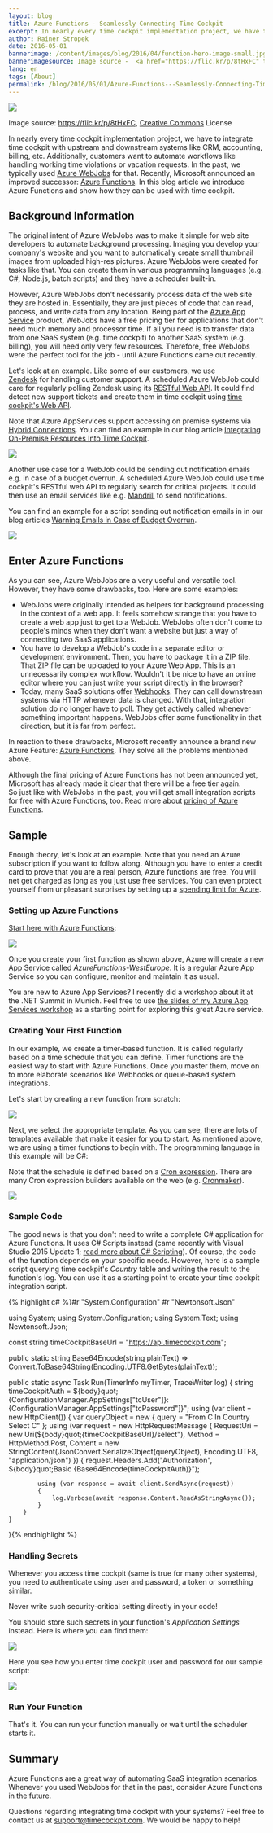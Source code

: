 ```yaml
---
layout: blog
title: Azure Functions - Seamlessly Connecting Time Cockpit
excerpt: In nearly every time cockpit implementation project, we have to integrate time cockpit with upstream and downstream systems like CRM, accounting, billing, etc. Additionally, customers want to automate workflows like handling working time violations or vacation requests. In the past, we typically used Azure WebJobs for that. Recently, Microsoft announced an improved successor -  Azure Functions. In this blog article we introduce Azure Functions and show how they can be used with time cockpit.
author: Rainer Stropek
date: 2016-05-01
bannerimage: /content/images/blog/2016/04/function-hero-image-small.jpg
bannerimagesource: Image source -  <a href="https://flic.kr/p/8tHxFC" target="_blank">https://flic.kr/p/8tHxFC</a>, <a href="https://creativecommons.org/licenses/by/2.0/" target="_blank">Creative Commons</a> License
lang: en
tags: [About]
permalink: /blog/2016/05/01/Azure-Functions---Seamlessly-Connecting-Time-Cockpit
---
```


<p>
  <img src="{{site.baseurl}}/content/images/blog/2016/04/function-hero-image.jpg" />
</p><p class="imageCaption">Image source: <a href="https://flic.kr/p/8tHxFC" target="_blank">https://flic.kr/p/8tHxFC</a>, <a href="https://creativecommons.org/licenses/by/2.0/" target="_blank">Creative Commons</a> License</p><p>In nearly every time cockpit implementation project, we have to integrate time cockpit with upstream and downstream systems like CRM, accounting, billing, etc. Additionally, customers want to automate workflows like handling working time violations or vacation requests. In the past, we typically used <a href="https://azure.microsoft.com/en-us/documentation/articles/web-sites-create-web-jobs/" target="_blank">Azure WebJobs</a> for that. Recently, Microsoft announced an improved successor: <a href="https://azure.microsoft.com/en-us/services/functions/" target="_blank">Azure Functions</a>. In this blog article we introduce Azure Functions and show how they can be used with time cockpit.</p><h2>Background Information</h2><p>The original intent of Azure WebJobs was to make it simple for web site developers to automate background processing. Imaging you develop your company's website and you want to automatically create small thumbnail images from uploaded high-res pictures. Azure WebJobs were created for tasks like that. You can create them in various programming languages (e.g. C#, Node.js, batch scripts) and they have a scheduler built-in.</p><p>However, Azure WebJobs don't necessarily process data of the web site they are hosted in. Essentially, they are just pieces of code that can read, process, and write data from any location. Being part of the <a href="https://azure.microsoft.com/en-us/services/app-service/" target="_blank">Azure App Service</a> product, WebJobs have a free pricing tier for applications that don't need much memory and processor time. If all you need is to transfer data from one SaaS system (e.g. time cockpit) to another SaaS system (e.g. billing), you will need only very few resources. Therefore, free WebJobs were the perfect tool for the job - until Azure Functions came out recently.</p><p>Let's look at an example. Like some of our customers, we use <a href="https://www.zendesk.com" target="_blank">Zendesk</a> for handling customer support. A scheduled Azure WebJob could care for regularly polling Zendesk using its <a href="https://developer.zendesk.com/rest_api/docs/core/introduction" target="_blank">RESTful Web API</a>. It could find detect new support tickets and create them in time cockpit using <a href="https://help.timecockpit.com/?topic=html/5d6e34c5-3b08-4fa4-baa0-45eb707b6b78.htm" target="_blank">time cockpit's Web API</a>.</p><p class="showcase">Note that Azure AppServices support accessing on premise systems via <a href="https://azure.microsoft.com/en-us/documentation/articles/integration-hybrid-connection-overview/" target="_blank">Hybrid Connections</a>. You can find an example in our blog article <a href="~/blog/2015/05/18/Integrating-On-Premise-Resources-Into-Time-Cockpit-" target="_blank">Integrating On-Premise Resources Into Time Cockpit</a>.</p><p>
  <img src="{{site.baseurl}}/content/images/blog/2016/04/timecockpit-zendesk-webjob.png" />
</p><p>Another use case for a WebJob could be sending out notification emails e.g. in case of a budget overrun. A scheduled Azure WebJob could use time cockpit's RESTful web API to regularly search for critical projects. It could then use an email services like e.g. <a href="http://mandrill.com/" target="_blank">Mandrill</a> to send notifications.</p><p class="showcase">You can find an example for a script sending out notification emails in in our blog articles <a href="~/blog/2014/05/30/Warning-Emails-in-Case-of-Budget-Overrun" target="_blank">Warning Emails in Case of Budget Overrun</a>.</p><p>
  <img src="{{site.baseurl}}/content/images/blog/2016/04/time-cockpit-email-notification.png" />
</p><h2>Enter Azure Functions</h2><p>As you can see, Azure WebJobs are a very useful and versatile tool. However, they have some drawbacks, too. Here are some examples:</p><ul>
  <li>WebJobs were originally intended as helpers for background processing in the context of a web app. It feels somehow strange that you have to create a web app just to get to a WebJob. WebJobs often don't come to people's minds when they don't want a website but just a way of connecting two SaaS applications.</li>
  <li>You have to develop a WebJob's code in a separate editor or development environment. Then, you have to package it in a ZIP file. That ZIP file can be uploaded to your Azure Web App. This is an unnecessarily complex workflow. Wouldn't it be nice to have an online editor where you can just write your script directly in the browser?</li>
  <li>Today, many SaaS solutions offer <a href="https://en.wikipedia.org/wiki/Webhook" target="_blank">Webhooks</a>. They can call downstream systems via HTTP whenever data is changed. With that, integration solution do no longer have to poll. They get actively called whenever something important happens. WebJobs offer some functionality in that direction, but it is far from perfect.</li>
</ul><p>In reaction to these drawbacks, Microsoft recently announce a brand new Azure Feature: <a href="https://azure.microsoft.com/en-us/services/functions/">Azure Functions</a>. They solve all the problems mentioned above.</p><p class="showcase">Although the final pricing of Azure Functions has not been announced yet, Microsoft has already made it clear that there will be a free tier again. So just like with WebJobs in the past, you will get small integration scripts for free with Azure Functions, too. Read more about <a href="https://azure.microsoft.com/en-us/pricing/details/functions/" target="_blank">pricing of Azure Functions</a>.</p><h2>Sample</h2><p>Enough theory, let's look at an example. Note that you need an Azure subscription if you want to follow along. Although you have to enter a credit card to prove that you are a real person, Azure functions are free. You will net get charged as long as you just use free services. You can even protect yourself from unpleasant surprises by setting up a <a href="https://azure.microsoft.com/en-us/pricing/spending-limits/" target="_blank">spending limit for Azure</a>.</p><h3>Setting up Azure Functions</h3><p>
  <a href="https://functions.azure.com/signin" target="_blank">Start here with Azure Functions</a>:</p><p>
  <img src="{{site.baseurl}}/content/images/blog/2016/04/create-first-azure-function.png?mw=1920" />
</p><p>Once you create your first function as shown above, Azure will create a new App Service called <em>AzureFunctions-WestEurope</em>. It is a regular Azure App Service so you can configure, monitor and maintain it as usual.</p><p class="showcase">You are new to Azure App Services? I recently did a workshop about it at the .NET Summit in Munich. Feel free to use <a href="rstropek.github.io/DotNetSummitAzureAppServices/" target="_blank">the slides of my Azure App Services workshop</a> as a starting point for exploring this great Azure service.</p><h3>Creating Your First Function</h3><p>In our example, we create a timer-based function. It is called regularly based on a time schedule that you can define. Timer functions are the easiest way to start with Azure Functions. Once you master them, move on to more elaborate scenarios like Webhooks or queue-based system integrations.</p><p>Let's start by creating a new function from scratch:</p><p>
  <img src="{{site.baseurl}}/content/images/blog/2016/04/create-function-step-1.png" />
</p><p>Next, we select the appropriate template. As you can see, there are lots of templates available that make it easier for you to start. As mentioned above, we are using a timer functions to begin with. The programming language in this example will be C#:</p><p class="showcase">Note that the schedule is defined based on a <a href="https://en.wikipedia.org/wiki/Cron#CRON_expression" target="_blank">Cron expression</a>. There are many Cron expression builders available on the web (e.g. <a href="http://www.cronmaker.com/" target="_blank">Cronmaker</a>).</p><p>
  <img src="{{site.baseurl}}/content/images/blog/2016/04/create-function-step-2.png" />
</p><h3>Sample Code</h3><p>The good news is that you don't need to write a complete C# application for Azure Functions. It uses C# Scripts instead (came recently with Visual Studio 2015 Update 1; <a href="https://msdn.microsoft.com/en-us/magazine/mt614271.aspx" target="_blank">read more about C# Scripting</a>). Of course, the code of the function depends on your specific needs. However, here is a sample script querying time cockpit's <em>Country</em> table and writing the result to the function's log. You can use it as a starting point to create your time cockpit integration script.</p>{% highlight c# %}#r "System.Configuration"
#r "Newtonsoft.Json"

using System;
using System.Configuration;
using System.Text;
using Newtonsoft.Json; 

const string timeCockpitBaseUrl = "https://api.timecockpit.com";

public static string Base64Encode(string plainText) => Convert.ToBase64String(Encoding.UTF8.GetBytes(plainText));

public static async Task Run(TimerInfo myTimer, TraceWriter log)
{
    string timeCockpitAuth = ${body}quot;{ConfigurationManager.AppSettings["tcUser"]}:{ConfigurationManager.AppSettings["tcPassword"]}";
    using (var client = new HttpClient())
    { 
        var queryObject = new { query = "From C In Country Select C" };
        using (var request = new HttpRequestMessage
            {
                RequestUri = new Uri(${body}quot;{timeCockpitBaseUrl}/select"),
                Method = HttpMethod.Post,
                Content = new StringContent(JsonConvert.SerializeObject(queryObject), Encoding.UTF8, "application/json")
            })
        {
            request.Headers.Add("Authorization", ${body}quot;Basic {Base64Encode(timeCockpitAuth)}");
            
            using (var response = await client.SendAsync(request)) 
            {
                log.Verbose(await response.Content.ReadAsStringAsync());
            }
        }
    }
}{% endhighlight %}<h3>Handling Secrets</h3><p>Whenever you access time cockpit (same is true for many other systems), you need to authenticate using user and password, a token or something similar.</p><p class="showcase">Never write such security-critical setting directly in your code!</p><p>You should store such secrets in your function's <em>Application Settings</em> instead. Here is where you can find them:</p><p>
  <img src="{{site.baseurl}}/content/images/blog/2016/04/functions-app-settings.png" />
</p><p>Here you see how you enter time cockpit user and password for our sample script:</p><p>
  <img src="{{site.baseurl}}/content/images/blog/2016/04/functions-user-password-settings.png" />
</p><h3>Run Your Function</h3><p>That's it. You can run your function manually or wait until the scheduler starts it.</p><h2>Summary</h2><p>Azure Functions are a great way of automating SaaS integration scenarios. Whenever you used WebJobs for that in the past, consider Azure Functions in the future.</p><p class="showcase">Questions regarding integrating time cockpit with your systems? Feel free to contact us at <a href="mailto:support@timecockpit.com">support@timecockpit.com</a>. We would be happy to help!</p>